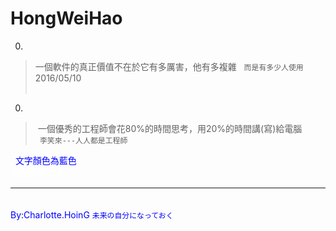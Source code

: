 # HongWeiHao  
  
  
0. 
> 一個軟件的真正價值不在於它有多厲害，他有多複雜  
<code>而是有多少人使用  </code> 2016/05/10  
  
  
0. 
>  一個優秀的工程師會花80%的時間思考，用20%的時間講(寫)給電腦  
<code> 李笑來---人人都是工程師 </code>  
  
  
<font color="blue">文字顏色為藍色</font>  
<font color="white">要反白的文字<font>  
  
---

　　　　　　　　　　　　　　　　　　　　　　　　　　　　　　　　　　<font color="blue">By:Charlotte.HoinG <code>未来の自分になっておく</code></font>
